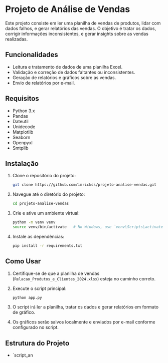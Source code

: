# Projeto de Análise de Vendas

Este projeto consiste em ler uma planilha de vendas de produtos, lidar com dados falhos, e gerar relatórios das vendas. O objetivo é tratar os dados, corrigir informações inconsistentes, e gerar insights sobre as vendas realizadas.

## Funcionalidades

- Leitura e tratamento de dados de uma planilha Excel.
- Validação e correção de dados faltantes ou inconsistentes.
- Geração de relatórios e gráficos sobre as vendas.
- Envio de relatórios por e-mail.

## Requisitos

- Python 3.x
- Pandas
- Dateutil
- Unidecode
- Matplotlib
- Seaborn
- Openpyxl
- Smtplib

## Instalação

1. Clone o repositório do projeto:
    ```sh
    git clone https://github.com/imrickss/projeto-analise-vendas.git
    ```

2. Navegue até o diretório do projeto:
    ```sh
    cd projeto-analise-vendas
    ```

3. Crie e ative um ambiente virtual:
    ```sh
    python -m venv venv
    source venv/bin/activate   # No Windows, use `venv\Scripts\activate`
    ```

4. Instale as dependências:
    ```sh
    pip install -r requirements.txt
    ```

## Como Usar

1. Certifique-se de que a planilha de vendas (`Relacao_Produtos_e_Clientes_2024.xlsx`) esteja no caminho correto.

2. Execute o script principal:
    ```sh
    python app.py
    ```

3. O script irá ler a planilha, tratar os dados e gerar relatórios em formato de gráfico.

4. Os gráficos serão salvos localmente e enviados por e-mail conforme configurado no script.

## Estrutura do Projeto

- `script_an
